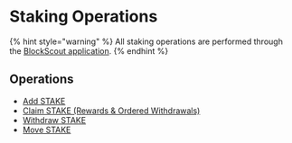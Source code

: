 # Staking Operations

{% hint style="warning" %}
All staking operations are performed through the [BlockScout application](https://blockscout.com/xdai/mainnet/validators).
{% endhint %}

## Operations

* [Add STAKE](add-stake.md)
* [Claim STAKE (Rewards & Ordered Withdrawals)](claim-stake.md)
* [Withdraw STAKE](withdraw-stake.md)
* [Move STAKE](move-stake.md)
